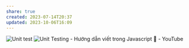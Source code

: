```yaml
---
share: true
created: 2023-07-14T20:37
updated: 2023-10-06T16:09
---
```

![Unit test](https://youtu.be/tIrcxwLqzjQ)
![Unit Testing - Hướng dẫn viết trong Javascript 🎉 - YouTube](https://www.youtube.com/watch?v=i4P4x7dIfCs)
